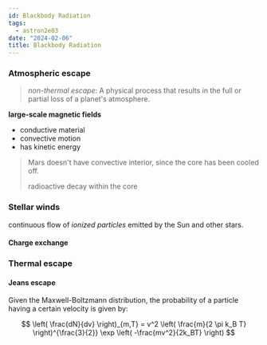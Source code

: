 ```yaml
---
id: Blackbody Radiation
tags:
  - astron2e03
date: "2024-02-06"
title: Blackbody Radiation
---
```


### Atmospheric escape

> _non-thermal escape_: A physical process that results in the full or partial loss of a planet's atmosphere.

**large-scale magnetic fields**

- conductive material
- convective motion
- has kinetic energy

> Mars doesn't have convective interior, since the core has been cooled off.
>
> radioactive decay within the core

### Stellar winds

continuous flow of _ionized particles_ emitted by the Sun and other stars.

#### Charge exchange

### Thermal escape

#### Jeans escape

Given the Maxwell-Boltzmann distribution, the probability of a particle having a certain velocity is given by:

$$
\left( \frac{dN}{dv} \right)_{m,T} = v^2 \left( \frac{m}{2 \pi k_B T} \right)^{\frac{3}{2}} \exp \left( -\frac{mv^2}{2k_BT} \right)
$$
